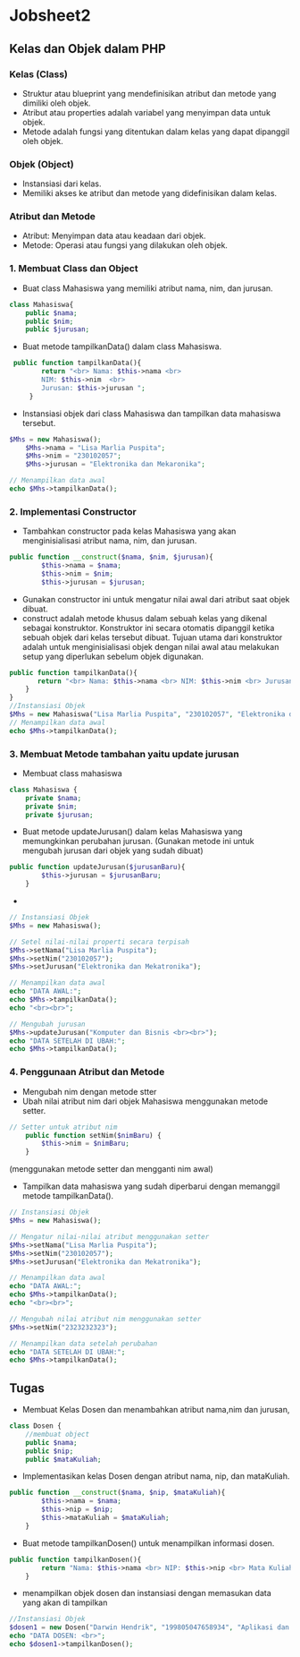 # Jobsheet2
## Kelas dan Objek dalam PHP
### Kelas (Class)
- Struktur atau blueprint yang mendefinisikan atribut dan metode yang dimiliki oleh objek.
- Atribut atau properties adalah variabel yang menyimpan data untuk objek.
- Metode adalah fungsi yang ditentukan dalam kelas yang dapat dipanggil oleh objek.
### Objek (Object)
- Instansiasi dari kelas.
- Memiliki akses ke atribut dan metode yang didefinisikan dalam kelas.
### Atribut dan Metode
- Atribut: Menyimpan data atau keadaan dari objek.
- Metode: Operasi atau fungsi yang dilakukan oleh objek.

### 1. Membuat Class dan Object
- Buat class Mahasiswa yang memiliki atribut nama, nim, dan jurusan.
```php
class Mahasiswa{
    public $nama;
    public $nim;
    public $jurusan;
```
- Buat metode tampilkanData() dalam class Mahasiswa.
```php
 public function tampilkanData(){
        return "<br> Nama: $this->nama <br>
        NIM: $this->nim  <br> 
        Jurusan: $this->jurusan ";
     }
```
- Instansiasi objek dari class Mahasiswa dan tampilkan data mahasiswa tersebut.
```php
$Mhs = new Mahasiswa();
    $Mhs->nama = "Lisa Marlia Puspita";
    $Mhs->nim = "230102057";
    $Mhs->jurusan = "Elektronika dan Mekaronika";

// Menampilkan data awal
echo $Mhs->tampilkanData();
```
### 2. Implementasi Constructor
- Tambahkan constructor pada kelas Mahasiswa yang akan menginisialisasi
atribut nama, nim, dan jurusan.
```php
public function __construct($nama, $nim, $jurusan){
        $this->nama = $nama;
        $this->nim = $nim;
        $this->jurusan = $jurusan;
```
- Gunakan constructor ini untuk mengatur nilai awal dari atribut saat objek dibuat.
- construct adalah metode khusus dalam sebuah kelas yang dikenal sebagai konstruktor. Konstruktor ini secara otomatis dipanggil ketika sebuah objek dari kelas tersebut dibuat. Tujuan utama dari konstruktor adalah untuk menginisialisasi objek dengan nilai awal atau melakukan setup yang diperlukan sebelum objek digunakan.
```php
public function tampilkanData(){
       return "<br> Nama: $this->nama <br> NIM: $this->nim <br> Jurusan: $this->jurusan";
    }
}
//Instansiasi Objek
$Mhs = new Mahasiswa("Lisa Marlia Puspita", "230102057", "Elektronika dan Mekaronika");
// Menampilkan data awal
echo $Mhs->tampilkanData();
```
### 3. Membuat Metode tambahan yaitu update jurusan
- Membuat class mahasiswa
```php
class Mahasiswa {
    private $nama;
    private $nim;
    private $jurusan;
```
- Buat metode updateJurusan() dalam kelas Mahasiswa yang memungkinkan
perubahan jurusan. (Gunakan metode ini untuk mengubah jurusan dari objek yang sudah dibuat)
```php
public function updateJurusan($jurusanBaru){
        $this->jurusan = $jurusanBaru;
    }
```
- 
```php
// Instansiasi Objek
$Mhs = new Mahasiswa();

// Setel nilai-nilai properti secara terpisah
$Mhs->setNama("Lisa Marlia Puspita");
$Mhs->setNim("230102057");
$Mhs->setJurusan("Elektronika dan Mekatronika");

// Menampilkan data awal
echo "DATA AWAL:";
echo $Mhs->tampilkanData();
echo "<br><br>";

// Mengubah jurusan
$Mhs->updateJurusan("Komputer dan Bisnis <br><br>");
echo "DATA SETELAH DI UBAH:";
echo $Mhs->tampilkanData();
```
### 4. Penggunaan Atribut dan Metode
- Mengubah nim dengan metode stter
- Ubah nilai atribut nim dari objek Mahasiswa menggunakan metode setter.
```php
// Setter untuk atribut nim
    public function setNim($nimBaru) {
        $this->nim = $nimBaru;
    }
```
(menggunakan metode setter dan mengganti nim awal)
- Tampilkan data mahasiswa yang sudah diperbarui dengan memanggil metode
tampilkanData().
```php
// Instansiasi Objek
$Mhs = new Mahasiswa();

// Mengatur nilai-nilai atribut menggunakan setter
$Mhs->setNama("Lisa Marlia Puspita");
$Mhs->setNim("230102057");
$Mhs->setJurusan("Elektronika dan Mekatronika");

// Menampilkan data awal
echo "DATA AWAL:";
echo $Mhs->tampilkanData();
echo "<br><br>";

// Mengubah nilai atribut nim menggunakan setter
$Mhs->setNim("2323232323");

// Menampilkan data setelah perubahan
echo "DATA SETELAH DI UBAH:";
echo $Mhs->tampilkanData();
```

## Tugas
- Membuat Kelas Dosen dan menambahkan atribut nama,nim dan jurusan,
```php
class Dosen {
    //membuat object
    public $nama;
    public $nip;
    public $mataKuliah;
```
- Implementasikan kelas Dosen dengan atribut nama, nip, dan mataKuliah.
```php
public function __construct($nama, $nip, $mataKuliah){
        $this->nama = $nama;
        $this->nip = $nip;
        $this->mataKuliah = $mataKuliah;
    }
```
- Buat metode tampilkanDosen() untuk menampilkan informasi dosen.
```php
public function tampilkanDosen(){
        return "Nama: $this->nama <br> NIP: $this->nip <br> Mata Kuliah: $this->mataKuliah ";
    }
```
- menampilkan objek dosen dan instansiasi dengan memasukan data yang akan di tampilkan
```php
//Instansiasi Objek
$dosen1 = new Dosen("Darwin Hendrik", "199805047658934", "Aplikasi dan Komputer");
echo "DATA DOSEN: <br>";
echo $dosen1->tampilkanDosen();
```


